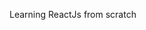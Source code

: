 Learning ReactJs from scratch

<!-- UseEffect hook me kya hota hai ki hum jo bhi uske callback me pass krege v component ke load hone per execute hoga -->